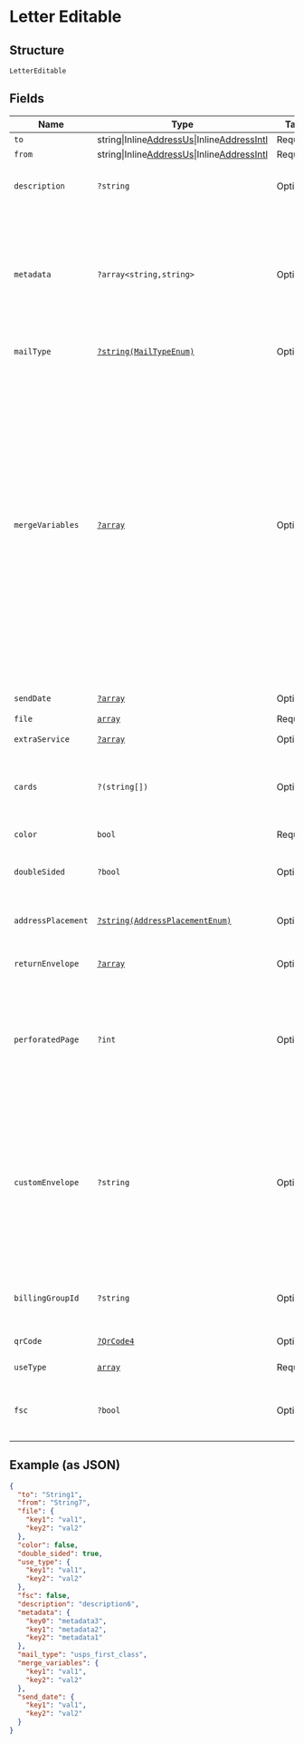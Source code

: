 
# Letter Editable

## Structure

`LetterEditable`

## Fields

| Name | Type | Tags | Description | Getter | Setter |
|  --- | --- | --- | --- | --- | --- |
| `to` | string\|Inline[AddressUs](../../doc/models/address-us.md)\|Inline[AddressIntl](../../doc/models/address-intl.md) | Required | This is a container for one-of cases. | getTo(): | setTo( to): void |
| `from` | string\|Inline[AddressUs](../../doc/models/address-us.md)\|Inline[AddressIntl](../../doc/models/address-intl.md) | Required | This is a container for one-of cases. | getFrom(): | setFrom( from): void |
| `description` | `?string` | Optional | An internal description that identifies this resource. Must be no longer than 255 characters.<br>**Constraints**: *Maximum Length*: `255` | getDescription(): ?string | setDescription(?string description): void |
| `metadata` | `?array<string,string>` | Optional | Use metadata to store custom information for tagging and labeling back to your internal systems. Must be an object with up to 20 key-value pairs. Keys must be at most 40 characters and values must be at most 500 characters. Neither can contain the characters `"` and `\`. i.e. '{"customer_id" : "NEWYORK2015"}' Nested objects are not supported.  See [Metadata](#section/Metadata) for more information. | getMetadata(): ?array | setMetadata(?array metadata): void |
| `mailType` | [`?string(MailTypeEnum)`](../../doc/models/mail-type-enum.md) | Optional | - | getMailType(): ?string | setMailType(?string mailType): void |
| `mergeVariables` | [`?array`](../../doc/models/object-enum.md) | Optional | You can input a merge variable payload object to your template to render dynamic content. For example, if you have a template like: `{{variable_name}}`, pass in `{"variable_name": "Harry"}` to render `Harry`. `merge_variables` must be an object. Any type of value is accepted as long as the object is valid JSON; you can use `strings`, `numbers`, `booleans`, `arrays`, `objects`, or `null`. The max length of the object is 25,000 characters. If you call `JSON.stringify` on your object, it can be no longer than 25,000 characters. Your variable names cannot contain any whitespace or any of the following special characters: `!`, `"`, `#`, `%`, `&`, `'`, `(`, `)`, `*`, `+`, `,`, `/`, `;`, `<`, `=`, `>`, `@`, `[`, `\`, `]`, `^`, `````, `{`, `\|`, `}`, `~`. More instructions can be found in <a href="https://help.lob.com/print-and-mail/designing-mail-creatives/dynamic-personalization#using-html-and-merge-variables-10" target="_blank">our guide to using html and merge variables</a>. Depending on your <a href="https://dashboard.lob.com/#/settings/account" target="_blank">Merge Variable strictness</a> setting, if you define variables in your HTML but do not pass them here, you will either receive an error or the variable will render as an empty string. | getMergeVariables(): ?array | setMergeVariables(?array mergeVariables): void |
| `sendDate` | [`?array`](../../doc/models/object-enum.md) | Optional | - | getSendDate(): ?array | setSendDate(?array sendDate): void |
| `file` | [`array`](../../doc/models/object-enum.md) | Required | - | getFile(): array | setFile(array file): void |
| `extraService` | [`?array`](../../doc/models/object-enum.md) | Optional | - | getExtraService(): ?array | setExtraService(?array extraService): void |
| `cards` | `?(string[])` | Optional | A single-element array containing an existing card id in a string format. See [cards](#tag/Cards) for more information.<br>**Constraints**: *Minimum Items*: `0`, *Maximum Items*: `1`, *Pattern*: `^card_[a-zA-Z0-9]+$` | getCards(): ?array | setCards(?array cards): void |
| `color` | `bool` | Required | - | getColor(): bool | setColor(bool color): void |
| `doubleSided` | `?bool` | Optional | Set this attribute to `true` for double sided printing, or `false` for for single sided printing. Defaults to `true`.<br>**Default**: `true` | getDoubleSided(): ?bool | setDoubleSided(?bool doubleSided): void |
| `addressPlacement` | [`?string(AddressPlacementEnum)`](../../doc/models/address-placement-enum.md) | Optional | - | getAddressPlacement(): ?string | setAddressPlacement(?string addressPlacement): void |
| `returnEnvelope` | [`?array`](../../doc/models/object-enum.md) | Optional | - | getReturnEnvelope(): ?array | setReturnEnvelope(?array returnEnvelope): void |
| `perforatedPage` | `?int` | Optional | Required if `return_envelope` is `true`. The number of the page that should be perforated for use with the return envelope. Must be greater than or equal to `1`. The blank page added by `address_placement=insert_blank_page` will be ignored when considering the perforated page number. To see how perforation will impact your letter design, view our <a href="https://s3-us-west-2.amazonaws.com/public.lob.com/assets/templates/letter_perf_template.pdf" target="_blank">perforation guide</a>. | getPerforatedPage(): ?int | setPerforatedPage(?int perforatedPage): void |
| `customEnvelope` | `?string` | Optional | Accepts an envelope ID for any customized envelope with available inventory. If no inventory is available for the specified ID, the letter will not be sent, and an error will be returned. If the letter has more than 6 sheets, it will be sent in a blank flat envelope. Custom envelopes may be created and ordered from the dashboard. This feature is exclusive to certain customers. Upgrade to the appropriate <a href="https://dashboard.lob.com/#/settings/editions" target="_blank">Print & Mail Edition</a> to gain access.<br>**Constraints**: *Pattern*: `^env_[a-zA-Z0-9]+$` | getCustomEnvelope(): ?string | setCustomEnvelope(?string customEnvelope): void |
| `billingGroupId` | `?string` | Optional | An optional string with the billing group ID to tag your usage with. Is used for billing purposes. Requires special activation to use. See <a href="#tag/Billing-Groups">Billing Group API</a> for more information. | getBillingGroupId(): ?string | setBillingGroupId(?string billingGroupId): void |
| `qrCode` | [`?QrCode4`](../../doc/models/qr-code-4.md) | Optional | - | getQrCode(): ?QrCode4 | setQrCode(?QrCode4 qrCode): void |
| `useType` | [`array`](../../doc/models/object-enum.md) | Required | - | getUseType(): array | setUseType(array useType): void |
| `fsc` | `?bool` | Optional | This is in beta. Contact support@lob.com or your account contact to learn more. Not available for `A4` letter size.<br>**Default**: `false` | getFsc(): ?bool | setFsc(?bool fsc): void |

## Example (as JSON)

```json
{
  "to": "String1",
  "from": "String7",
  "file": {
    "key1": "val1",
    "key2": "val2"
  },
  "color": false,
  "double_sided": true,
  "use_type": {
    "key1": "val1",
    "key2": "val2"
  },
  "fsc": false,
  "description": "description6",
  "metadata": {
    "key0": "metadata3",
    "key1": "metadata2",
    "key2": "metadata1"
  },
  "mail_type": "usps_first_class",
  "merge_variables": {
    "key1": "val1",
    "key2": "val2"
  },
  "send_date": {
    "key1": "val1",
    "key2": "val2"
  }
}
```

